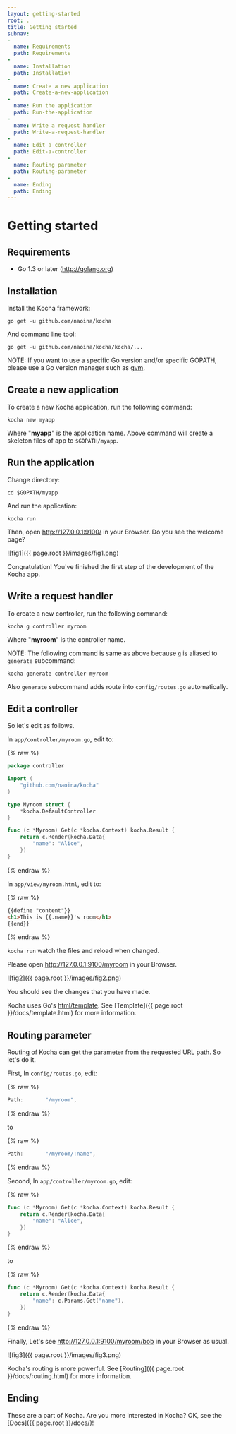 ```yaml
---
layout: getting-started
root: .
title: Getting started
subnav:
-
  name: Requirements
  path: Requirements
-
  name: Installation
  path: Installation
-
  name: Create a new application
  path: Create-a-new-application
-
  name: Run the application
  path: Run-the-application
-
  name: Write a request handler
  path: Write-a-request-handler
-
  name: Edit a controller
  path: Edit-a-controller
-
  name: Routing parameter
  path: Routing-parameter
-
  name: Ending
  path: Ending
---
```


# Getting started <a id="Getting-started"></a>

## Requirements <a id="Requirements"></a>

* Go 1.3 or later (http://golang.org)

## Installation <a id="Installation"></a>

Install the Kocha framework:

    go get -u github.com/naoina/kocha

And command line tool:

    go get -u github.com/naoina/kocha/kocha/...

NOTE: If you want to use a specific Go version and/or specific GOPATH, please use a Go version manager such as [gvm](https://github.com/moovweb/gvm).

## Create a new application <a id="Create-a-new-application"></a>

To create a new Kocha application, run the following command:

    kocha new myapp

Where "**myapp**" is the application name.
Above command will create a skeleton files of app to `$GOPATH/myapp`.

## Run the application <a id="Run-the-application"></a>

Change directory:

    cd $GOPATH/myapp

And run the application:

    kocha run

Then, open http://127.0.0.1:9100/ in your Browser.
Do you see the welcome page?

![fig1]({{ page.root }}/images/fig1.png)

Congratulation!
You've finished the first step of the development of the Kocha app.



## Write a request handler <a id="Write-a-request-handler"></a>

To create a new controller, run the following command:

    kocha g controller myroom

Where "**myroom**" is the controller name.

NOTE: The following command is same as above because `g` is aliased to `generate` subcommand:

    kocha generate controller myroom

Also `generate` subcommand adds route into `config/routes.go` automatically.

## Edit a controller <a id="Edit-a-controller"></a>

So let's edit as follows.

In `app/controller/myroom.go`, edit to:

{% raw %}
```go
package controller

import (
    "github.com/naoina/kocha"
)

type Myroom struct {
    *kocha.DefaultController
}

func (c *Myroom) Get(c *kocha.Context) kocha.Result {
    return c.Render(kocha.Data{
        "name": "Alice",
    })
}
```
{% endraw %}

In `app/view/myroom.html`, edit to:

{% raw %}
```html
{{define "content"}}
<h1>This is {{.name}}'s room</h1>
{{end}}
```
{% endraw %}

`kocha run` watch the files and reload when changed.

Please open http://127.0.0.1:9100/myroom in your Browser.

![fig2]({{ page.root }}/images/fig2.png)

You should see the changes that you have made.

Kocha uses Go's [html/template](http://golang.org/pkg/html/template/). See [Template]({{ page.root }}/docs/template.html) for more information.



## Routing parameter <a id="Routing-parameter"></a>

Routing of Kocha can get the parameter from the requested URL path.
So let's do it.

First, In `config/routes.go`, edit:

{% raw %}
```go
Path:       "/myroom",
```
{% endraw %}

to

{% raw %}
```go
Path:       "/myroom/:name",
```
{% endraw %}

Second, In `app/controller/myroom.go`, edit:

{% raw %}
```go
func (c *Myroom) Get(c *kocha.Context) kocha.Result {
    return c.Render(kocha.Data{
        "name": "Alice",
    })
}
```
{% endraw %}

to

{% raw %}
```go
func (c *Myroom) Get(c *kocha.Context) kocha.Result {
    return c.Render(kocha.Data{
        "name": c.Params.Get("name"),
    })
}
```
{% endraw %}

Finally, Let's see http://127.0.0.1:9100/myroom/bob in your Browser as usual.

![fig3]({{ page.root }}/images/fig3.png)

Kocha's routing is more powerful. See [Routing]({{ page.root }}/docs/routing.html) for more information.

## Ending <a id="Ending"></a>

These are a part of Kocha.
Are you more interested in Kocha? OK, see the [Docs]({{ page.root }}/docs/)!
